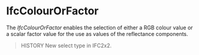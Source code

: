# IfcColourOrFactor

The _IfcColourOrFactor_ enables the selection of either a RGB colour value or a scalar factor value for the use as values of the reflectance components.

> HISTORY New select type in IFC2x2.
